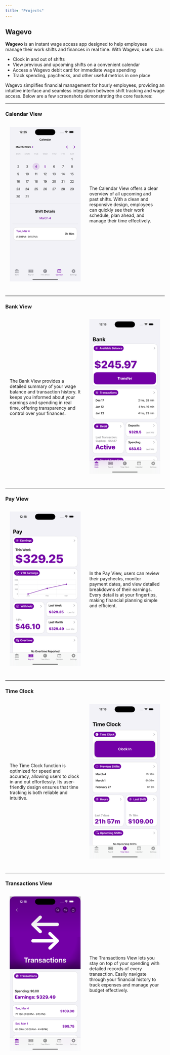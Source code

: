```yaml
---
title: "Projects"
---
```


## Wagevo

**Wagevo** is an instant wage access app designed to help employees manage their work shifts and finances in real time. With Wagevo, users can:

- Clock in and out of shifts  
- View previous and upcoming shifts on a convenient calendar  
- Access a Wagevo debit card for immediate wage spending  
- Track spending, paychecks, and other useful metrics in one place  

Wagevo simplifies financial management for hourly employees, providing an intuitive interface and seamless integration between shift tracking and wage access. Below are a few screenshots demonstrating the core features:

---

### Calendar View

<div style="display: flex; align-items: center; margin-bottom: 2em;">
  <!-- Image on Left -->
  <div style="flex: 1; padding: 1em;">
    <img src="/images/CalendarView.png" alt="Calendar View" style="width: 100%; max-width: 300px;">
  </div>
  <!-- Text on Right -->
  <div style="flex: 1; padding: 1em;">
    <p>
      The Calendar View offers a clear overview of all upcoming and past shifts. With a clean and responsive design, employees can quickly see their work schedule, plan ahead, and manage their time effectively.
    </p>
  </div>
</div>

---

### Bank View

<div style="display: flex; align-items: center; margin-bottom: 2em;">
  <!-- Text on Left -->
  <div style="flex: 1; padding: 1em;">
    <p>
      The Bank View provides a detailed summary of your wage balance and transaction history. It keeps you informed about your earnings and spending in real time, offering transparency and control over your finances.
    </p>
  </div>
  <!-- Image on Right -->
  <div style="flex: 1; padding: 1em;">
    <img src="/images/BankView.png" alt="Bank View" style="width: 100%; max-width: 300px;">
  </div>
</div>

---

### Pay View

<div style="display: flex; align-items: center; margin-bottom: 2em;">
  <!-- Image on Left -->
  <div style="flex: 1; padding: 1em;">
    <img src="/images/PayView.png" alt="Pay View" style="width: 100%; max-width: 300px;">
  </div>
  <!-- Text on Right -->
  <div style="flex: 1; padding: 1em;">
    <p>
      In the Pay View, users can review their paychecks, monitor payment dates, and view detailed breakdowns of their earnings. Every detail is at your fingertips, making financial planning simple and efficient.
    </p>
  </div>
</div>

---

### Time Clock

<div style="display: flex; align-items: center; margin-bottom: 2em;">
  <!-- Text on Left -->
  <div style="flex: 1; padding: 1em;">
    <p>
      The Time Clock function is optimized for speed and accuracy, allowing users to clock in and out effortlessly. Its user-friendly design ensures that time tracking is both reliable and intuitive.
    </p>
  </div>
  <!-- Image on Right -->
  <div style="flex: 1; padding: 1em;">
    <img src="/images/TimeClock.png" alt="Time Clock" style="width: 100%; max-width: 300px;">
  </div>
</div>

---

### Transactions View

<div style="display: flex; align-items: center; margin-bottom: 2em;">
  <!-- Image on Left -->
  <div style="flex: 1; padding: 1em;">
    <img src="/images/TransactionsView.png" alt="Transactions View" style="width: 100%; max-width: 300px;">
  </div>
  <!-- Text on Right -->
  <div style="flex: 1; padding: 1em;">
    <p>
      The Transactions View lets you stay on top of your spending with detailed records of every transaction. Easily navigate through your financial history to track expenses and manage your budget effectively.
    </p>
  </div>
</div>